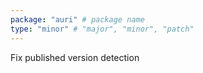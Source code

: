 ```yaml
---
package: "auri" # package name
type: "minor" # "major", "minor", "patch"
---
```


Fix published version detection